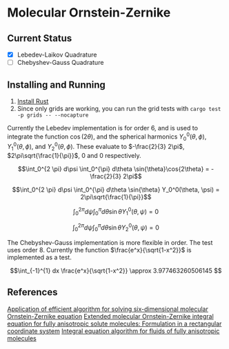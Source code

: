 # Molecular Ornstein-Zernike

## Current Status
- [x] Lebedev-Laikov Quadrature
- [ ] Chebyshev-Gauss Quadrature

## Installing and Running
1. [Install Rust](https://www.rust-lang.org/tools/install)
2. Since only grids are working, you can run the grid tests with `cargo test -p grids -- --nocapture`

Currently the Lebedev implementation is for order 6, and is used to integrate the function $\cos(2\theta)$, and the spherical harmonics $Y_0^0(\theta, \phi)$, $Y_1^0(\theta, \phi)$, and $Y_2^0(\theta, \phi)$. These evaluate to $-\frac{2}{3} 2\pi$, $2\pi\sqrt{\frac{1}{\pi}}$, $0$ and $0$ respectively.

$$\int_0^{2 \pi} d\psi \int_0^{\pi} d\theta \sin{\theta}\cos{2\theta} = -\frac{2}{3} 2\pi$$

$$\int_0^{2 \pi} d\psi \int_0^{\pi} d\theta \sin{\theta} Y_0^0(\theta, \psi) = 2\pi\sqrt{\frac{1}{\pi}}$$

$$\int_0^{2 \pi} d\psi \int_0^{\pi} d\theta \sin{\theta} Y_1^0(\theta, \psi) = 0$$

$$\int_0^{2 \pi} d\psi \int_0^{\pi} d\theta \sin{\theta} Y_2^0(\theta, \psi) = 0$$

The Chebyshev-Gauss implementation is more flexible in order. The test uses order 8. Currently the function $\frac{e^x}{\sqrt{1-x^2}}$ is implemented as a test.

$$\int_{-1}^{1} dx \frac{e^x}{\sqrt{1-x^2}} \approx 3.977463260506145 $$

## References

[Application of efficient algorithm for solving six-dimensional molecular Ornstein-Zernike equation](https://doi.org/10.1063/1.3693623)
[Extended molecular Ornstein-Zernike integral equation for fully anisotropic solute molecules: Formulation in a rectangular coordinate system](https://doi.org/10.1063/1.4819211)
[Integral equation algorithm for fluids of fully anisotropic molecules](https://doi.org/10.1063/1.469615)